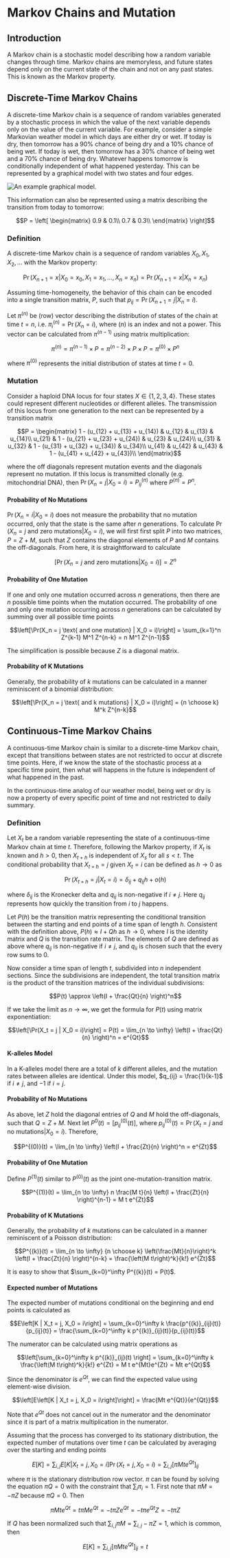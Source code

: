 # Markov Chains and Mutation

## Introduction

A Markov chain is a stochastic model describing how a random variable changes through time. Markov chains are memoryless, and future states depend only on the current state of the chain and not on any past states. This is known as the Markov property. 

## Discrete-Time Markov Chains

A discrete-time Markov chain is a sequence of random variables generated by a stochastic process in which the value of the next variable depends only on the value of the current variable. For example, consider a simple Markovian weather model in which days are either dry or wet. If today is dry, then tomorrow has a 90% chance of being dry and a 10% chance of being wet. If today is wet, then tomorrow has a 30% chance of being wet and a 70% chance of being dry. Whatever happens tomorrow is conditionally independent of what happened yesterday. This can be represented by a graphical model with two states and four edges.

![An example graphical model.](images/weather.svg)

This information can also be represented using a matrix describing the transition from today to tomorrow:

$$P = \left[
\begin{matrix}
0.9 & 0.1\\
0.7 & 0.3\\
\end{matrix}
\right]$$

### Definition
A discrete-time Markov chain is a sequence of random variables $X_0, X_1, X_2, \ldots$ with the Markov property:

$$\Pr(X_{n+1} = x | X_0 = x_0, X_1 = x_1, \ldots , X_n = x_n) = \Pr(X_{n+1} = x | X_n = x_n)$$

Assuming time-homogeneity, the behavior of this chain can be encoded into a single transition matrix, $P$, such that $p_{ij} = \Pr(X_{n+1} = j | X_n = i)$.

Let $\pi^{(n)}$ be (row) vector describing the distribution of states of the chain at time $t=n$, i.e. $`\pi^{(n)}_i = \Pr(X_{n} = i)`$, where $(n)$ is an index and not a power. This vector can be calculated from  $\pi^{(n-1)}$ using matrix multiplication:

$$\pi^{(n)} = \pi^{(n-1)} \times P = \pi^{(n-2)} \times P \times P = \pi^{(0)} \times P^n$$

where $\pi^{(0)}$ represents the initial distribution of states at time $t = 0$.

### Mutation

Consider a haploid DNA locus for four states $X \in \{1, 2, 3, 4\}$. These states could represent different nucleotides or different alleles. The transmission of this locus from one generation to the next can be represented by a transition matrix

$$P = \begin{matrix}
 1 - (u_{12} + u_{13} + u_{14}) & u_{12} & u_{13} & u_{14}\\
u_{21} & 1 - (u_{21} + u_{23} + u_{24}) & u_{23} & u_{24}\\
u_{31} & u_{32} & 1 - (u_{31} + u_{32} + u_{34}) & u_{34}\\
u_{41} & u_{42} & u_{43} & 1 - (u_{41} + u_{42} + u_{43})\\
\end{matrix}$$

where the off diagonals represent mutation events and the diagonals represent no mutation.  If this locus is transmitted clonally (e.g. mitochondrial DNA), then $\Pr(X_n = j | X_0 = i) = P^{(n)}_{ij}$ where $P^{(n)} = P^n$.

#### Probability of No Mutations

$\Pr(X_n = i | X_0 = i)$ does not measure the probability that no mutation occurred, only that the state is the same after $n$ generations. To calculate $\Pr(X_n = j \text{ and zero mutations} | X_0 = i)$, we will first first split $P$ into two matrices, $P = Z + M$, such that $Z$ contains the diagonal elements of $P$ and $M$ contains the off-diagonals. From here, it is straightforward to calculate

$$\left[\Pr(X_n = j \text{ and zero mutations} | X_0 = i)\right] = Z^n$$

#### Probability of One Mutation

If one and only one mutation occurred across $n$ generations, then there are $n$ possible time points when the mutation occurred. The probability of one and only one mutation occurring across $n$ generations can be calculated by summing over all possible time points

$$\left[\Pr(X_n = j \text{ and one mutation} | X_0 = i)\right] =
\sum_{k=1}^n Z^{k-1} M^1 Z^{n-k} = n M^1 Z^{n-1}$$

The simplification is possible because $Z$ is a diagonal matrix.

#### Probability of K Mutations

Generally, the probability of $k$ mutations can be calculated in a manner reminiscent of a binomial distribution:

$$\left[\Pr(X_n = j \text{ and k mutations} | X_0 = i)\right] = {n \choose k} M^k Z^{n-k}$$

## Continuous-Time Markov Chains

A continuous-time Markov chain is similar to a discrete-time Markov chain, except that transitions between states are not restricted to occur at discrete time points. Here, if we know the state of the stochastic process at a specific time point, then what will happens in the future is independent of what happened in the past.

In the continuous-time analog of our weather model, being wet or dry is now a property of every specific point of time and not restricted to daily summary.

### Definition

Let $X_t$ be a random variable representing the state of a continuous-time Markov chain at time $t$. Therefore, following the Markov property, if $X_t$ is known and $h > 0$, then $X_{t+h}$ is independent of $X_s$ for all $s < t$. The conditional probability that $X_{t+h} = j$ given $X_t = i$ can be defined as $h \to 0$ as

$$\Pr(X_{t+h} = j | X_t = i) = \delta_{ij} + q_{ij} h + o(h)$$

where $\delta_{ij}$ is the Kronecker delta and $q_{ij}$ is non-negative if  $i \ne j$. Here $q_{ij}$ represents how quickly the transition from $i$ to $j$ happens.

Let $P(h)$ be the transition matrix representing the conditional transition between the starting and end points of a time span of length $h$. Consistent with the definition above, $P(h) \approx I + Qh$ as $h \to 0$, where $I$ is the identity matrix and $Q$ is the transition rate matrix. The elements of $Q$ are defined as above where $q_{ij}$ is non-negative if $i \ne j$, and $q_{ii}$ is chosen such that the every row sums to 0.

Now consider a time span of length $t$, subdivided into $n$ independent sections. Since the subdivisions are independent, the total transition matrix is the product of the transition matrices of the individual subdivisions:

$$P(t) \approx \left(I + \frac{Qt}{n} \right)^n$$

If we take the limit as $n \to \infty$, we get the formula for $P(t)$ using matrix exponentiation:

$$\left[\Pr(X_t = j | X_0 = i)\right] = P(t) = \lim_{n \to \infty} \left(I + \frac{Qt}{n} \right)^n = e^{Qt}$$

#### K-alleles Model

In a K-alleles model there are a total of $k$ different alleles, and the mutation rates between alleles are identical. Under this model, $q_{ij} = \frac{1}{k-1}$ if $i \ne j$, and $-1$ if $i = j$.


#### Probability of No Mutations

As above, let $Z$ hold the diagonal entries of $Q$ and $M$ hold the off-diagonals, such that $Q = Z + M$. Next let $`P^0(t) = \left[p^{(0)}_{ij}(t)\right]`$, where $p^{(0)}_{ij}(t) = \Pr(X_t = j \text{ and no mutations} | X_0 = i)$. Therefore,

$$P^{(0)}(t) = \lim_{n \to \infty} \left(I + \frac{Zt}{n} \right)^n = e^{Zt}$$

#### Probability of One Mutation

Define $P^{(1)}(t)$ similar to $P^{(0)}(t)$ as the joint one-mutation-transition matrix.

$$P^{(1)}(t) = \lim_{n \to \infty} n \frac{M t}{n} \left(I + \frac{Zt}{n} \right)^{n-1} = M t e^{Zt}$$

#### Probability of K Mutations

Generally, the probability of $k$ mutations can be calculated in a manner reminiscent of a Poisson distribution:

$$P^{(k)}(t) = \lim_{n \to \infty}
{n \choose k}
\left(\frac{Mt}{n}\right)^k
\left(I + \frac{Zt}{n} \right)^{n-k} = \frac{\left(M t\right)^k}{k!} e^{Zt}$$

It is easy to show that $\sum_{k=0}^\infty P^{(k)}(t) = P(t)$.

#### Expected number of Mutations

The expected number of mutations conditional on the beginning and end points is calculated as

```math
E\left[K | X_t = j, X_0 = i\right] = \sum_{k=0}^\infty k \frac{p^{(k)}_{ij}(t)}{p_{ij}(t)} =  \frac{\sum_{k=0}^\infty k p^{(k)}_{ij}(t)}{p_{ij}(t)}
```

The numerator can be calculated using matrix operations as

```math
\left[\sum_{k=0}^\infty k p^{(k)}_{ij}(t) \right] = \sum_{k=0}^\infty k \frac{\left(M t\right)^k}{k!} e^{Zt} = M t e^{Mt}e^{Zt} = Mt e^{Qt}
```

Since the denominator is $e^{Qt}$, we can find the expected value using element-wise division.

$$\left[E\left[K | X_t = j, X_0 = i\right]\right] = \frac{Mt e^{Qt}}{e^{Qt}}$$

Note that $e^{Qt}$ does not cancel out in the numerator and the denominator since it is part of a matrix multiplication in the numerator.

Assuming that the process has converged to its stationary distribution, the expected number of mutations over time $t$ can be calculated by averaging over the starting and ending points

$$E[K] = \sum_{i,j} E\left[K | X_t = j, X_0 = i\right] \Pr( X_t = j, X_0 = i) = \sum_{i,j} \left[\pi Mt e^{Qt}\right]_{ij}$$

where $\pi$ is the stationary distribution row vector. $\pi$ can be found by solving the equation $\pi Q = 0$ with the constraint that $\sum_i \pi_i = 1$. First note that $\pi M = -\pi Z$ because $\pi Q = 0$. Then

$$\pi Mt e^{Qt} = t \pi M e^{Qt} = -t \pi Z e^{Qt} = -t \pi e^{Qt} Z = -t \pi Z$$

If $Q$ has been normalized such that $\sum_{i,j} \pi M = \sum_{i,j} -\pi Z = 1$, which is common, then 

$$E[K] =  \sum_{i,j} \left[\pi Mt e^{Qt}\right]_{ij} = t$$
